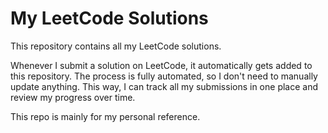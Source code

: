 # My LeetCode Solutions

This repository contains all my LeetCode solutions.  

Whenever I submit a solution on LeetCode, it automatically gets added to this repository. The process is fully automated, so I don't need to manually update anything. This way, I can track all my submissions in one place and review my progress over time.

This repo is mainly for my personal reference.
